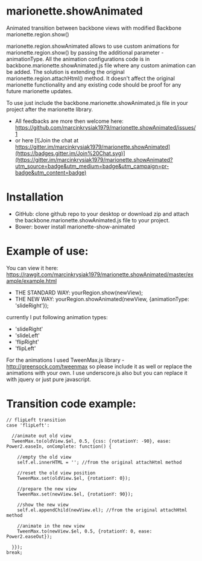 # marionette.showAnimated

Animated transition between backbone views with modified Backbone marionette.region.show()

marionette.region.showAnimated allows to use custom animations for marionette.region.show() by passing the additional parameter - animationType.
All the animation configurations code is in backbone.marionette.showAnimated.js file where any custom animation can be added. The solution is extending the original marionette.region.attachHtml() method. It doesn't affect the original marionette functionality and any existing code should be proof for any future marionette updates.

To use just include the backbone.marionette.showAnimated.js file in your project after the marionette library.

* All feedbacks are more then welcome here: https://github.com/marcinkrysiak1979/marionette.showAnimated/issues/1
* or here [![Join the chat at https://gitter.im/marcinkrysiak1979/marionette.showAnimated](https://badges.gitter.im/Join%20Chat.svg)](https://gitter.im/marcinkrysiak1979/marionette.showAnimated?utm_source=badge&utm_medium=badge&utm_campaign=pr-badge&utm_content=badge)

# Installation

* GitHub:
  clone github repo to your desktop or download zip and attach the backbone.marionette.showAnimated.js file to your project.
* Bower: 
  bower install marionette-show-animated

# Example of use:

You can view it here: https://rawgit.com/marcinkrysiak1979/marionette.showAnimated/master/example/example.html

* THE STANDARD WAY: yourRegion.show(newView);
* THE NEW WAY: yourRegion.showAnimated(newView, {animationType: 'slideRight'});

currently I put following animation types:
* 'slideRight'
* 'slideLeft'
* 'flipRight'
* 'flipLeft'

For the animations I used TweenMax.js library - http://greensock.com/tweenmax 
so please include it as well or replace the animations with your own. I use underscore.js also but you can replace it with jquery or just pure javascript.

# Transition code example:

```
// flipLeft transition
case 'flipLeft':

  //animate out old view
  TweenMax.to(oldView.$el, 0.5, {css: {rotationY: -90}, ease: Power2.easeIn, onComplete: function() {
    
    //empty the old view
    self.el.innerHTML = ''; //from the original attachHtml method
    
    //reset the old view position
    TweenMax.set(oldView.$el, {rotationY: 0});
    
    //prepare the new view
    TweenMax.set(newView.$el, {rotationY: 90});
    
    //show the new view
    self.el.appendChild(newView.el); //from the original attachHtml method
    
    //animate in the new view
    TweenMax.to(newView.$el, 0.5, {rotationY: 0, ease: Power2.easeOut});
    
  }});
break;
```
